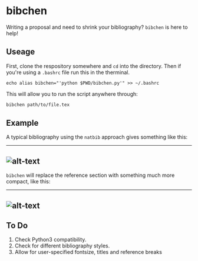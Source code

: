 # bibchen

Writing a proposal and need to shrink your bibliography? `bibchen` is here to help!

## Useage

First, clone the respository somewhere and `cd` into the directory. Then if you're using a `.bashrc` file run this in the therminal.

```
echo alias bibchen="'python $PWD/bibchen.py'" >> ~/.bashrc 
```

This will allow you to run the script anywhere through:

```bash
bibchen path/to/file.tex
```

## Example

A typical bibliography using the `natbib` approach gives something like this:

---
![alt-text](https://github.com/richteague/bibchen/blob/master/test/before.png "Standard bibliography.")
---

`bibchen` will replace the reference section with something much more compact, like this:

---
![alt-text](https://github.com/richteague/bibchen/blob/master/test/after.png "Shrunken bibliography.")
---

## To Do

1) Check Python3 compatibility.
2) Check for different bibliography styles.
3) Allow for user-specified fontsize, titles and reference breaks
